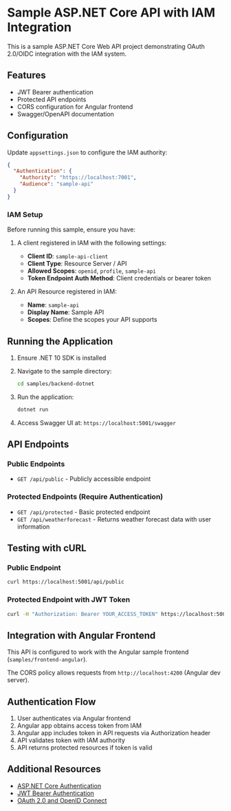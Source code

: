 # Sample ASP.NET Core API with IAM Integration

This is a sample ASP.NET Core Web API project demonstrating OAuth 2.0/OIDC integration with the IAM system.

## Features

- JWT Bearer authentication
- Protected API endpoints
- CORS configuration for Angular frontend
- Swagger/OpenAPI documentation

## Configuration

Update `appsettings.json` to configure the IAM authority:

```json
{
  "Authentication": {
    "Authority": "https://localhost:7001",
    "Audience": "sample-api"
  }
}
```

### IAM Setup

Before running this sample, ensure you have:

1. A client registered in IAM with the following settings:
   - **Client ID**: `sample-api-client`
   - **Client Type**: Resource Server / API
   - **Allowed Scopes**: `openid`, `profile`, `sample-api`
   - **Token Endpoint Auth Method**: Client credentials or bearer token

2. An API Resource registered in IAM:
   - **Name**: `sample-api`
   - **Display Name**: Sample API
   - **Scopes**: Define the scopes your API supports

## Running the Application

1. Ensure .NET 10 SDK is installed
2. Navigate to the sample directory:
   ```bash
   cd samples/backend-dotnet
   ```

3. Run the application:
   ```bash
   dotnet run
   ```

4. Access Swagger UI at: `https://localhost:5001/swagger`

## API Endpoints

### Public Endpoints

- `GET /api/public` - Publicly accessible endpoint

### Protected Endpoints (Require Authentication)

- `GET /api/protected` - Basic protected endpoint
- `GET /api/weatherforecast` - Returns weather forecast data with user information

## Testing with cURL

### Public Endpoint
```bash
curl https://localhost:5001/api/public
```

### Protected Endpoint with JWT Token
```bash
curl -H "Authorization: Bearer YOUR_ACCESS_TOKEN" https://localhost:5001/api/protected
```

## Integration with Angular Frontend

This API is configured to work with the Angular sample frontend (`samples/frontend-angular`).

The CORS policy allows requests from `http://localhost:4200` (Angular dev server).

## Authentication Flow

1. User authenticates via Angular frontend
2. Angular app obtains access token from IAM
3. Angular app includes token in API requests via Authorization header
4. API validates token with IAM authority
5. API returns protected resources if token is valid

## Additional Resources

- [ASP.NET Core Authentication](https://learn.microsoft.com/en-us/aspnet/core/security/authentication/)
- [JWT Bearer Authentication](https://learn.microsoft.com/en-us/aspnet/core/security/authentication/jwt-authn)
- [OAuth 2.0 and OpenID Connect](https://openid.net/developers/how-connect-works/)
